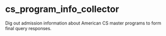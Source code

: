 # cs_program_info_collector
Dig out admission information about American CS master programs to form final query responses.
